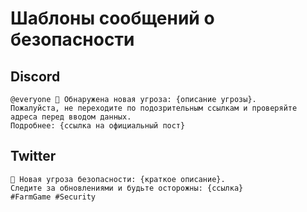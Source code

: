 # Шаблоны сообщений о безопасности

## Discord
```
@everyone 🚨 Обнаружена новая угроза: {описание угрозы}.
Пожалуйста, не переходите по подозрительным ссылкам и проверяйте адреса перед вводом данных.
Подробнее: {ссылка на официальный пост}
```

## Twitter
```
🚨 Новая угроза безопасности: {краткое описание}.
Следите за обновлениями и будьте осторожны: {ссылка}
#FarmGame #Security
```
